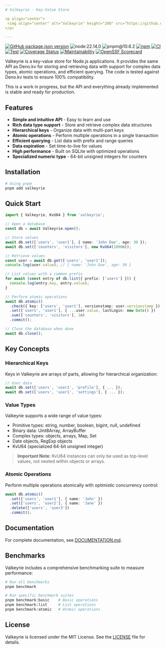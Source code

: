 ```yaml
---
# Valkeyrie - Key-Value Store

<p align="center">
 <img align="center" alt="Valkeyrie" height="200" src="https://github.com/user-attachments/assets/87c60a17-0f17-42aa-9db8-993dddb08e31">
</p>

---
```


[![GitHub package.json version](https://img.shields.io/github/package-json/v/ducktors/valkeyrie)](https://github.com/ducktors/valkeyrie/releases) ![node:22.14.0](https://img.shields.io/badge/node-22.14.0-lightgreen) ![pnpm@10.6.2](https://img.shields.io/badge/pnpm-10.6.2-yellow) [![npm](https://img.shields.io/npm/dt/valkeyrie)](https://www.npmjs.com/package/valkeyrie) [![CI](https://github.com/ducktors/valkeyrie/actions/workflows/ci.yml/badge.svg?branch=main)](https://github.com/ducktors/valkeyrie/actions/workflows/ci.yml) [![Test](https://github.com/ducktors/valkeyrie/actions/workflows/test.yaml/badge.svg?branch=main)](https://github.com/ducktors/valkeyrie/actions/workflows/test.yaml) [![Coverage Status](https://coveralls.io/repos/github/ducktors/valkeyrie/badge.svg)](https://coveralls.io/github/ducktors/valkeyrie) [![Maintainability](https://api.codeclimate.com/v1/badges/c1a77d6d8b158d442572/maintainability)](https://codeclimate.com/github/ducktors/valkeyrie/maintainability) [![OpenSSF Scorecard](https://api.scorecard.dev/projects/github.com/ducktors/valkeyrie/badge)](https://scorecard.dev/viewer/?uri=github.com/ducktors/valkeyrie)

Valkeyrie is a key-value store for Node.js applications. It provides the same API as Deno.kv for storing and retrieving data with support for complex data types, atomic operations, and efficient querying.
The code is tested against Deno.kv tests to ensure 100% compatibility.

This is a work in progress, but the API and everything already implemented is stable and ready for production.

## Features

- **Simple and intuitive API** - Easy to learn and use
- **Rich data type support** - Store and retrieve complex data structures
- **Hierarchical keys** - Organize data with multi-part keys
- **Atomic operations** - Perform multiple operations in a single transaction
- **Efficient querying** - List data with prefix and range queries
- **Data expiration** - Set time-to-live for values
- **High performance** - Built on SQLite with optimized operations
- **Specialized numeric type** - 64-bit unsigned integers for counters

## Installation

```bash
# Using pnpm
pnpm add valkeyrie
```

## Quick Start

```typescript
import { Valkeyrie, KvU64 } from 'valkeyrie';

// Open a database
const db = await Valkeyrie.open();

// Store values
await db.set(['users', 'user1'], { name: 'John Doe', age: 30 });
await db.set(['counters', 'visitors'], new KvU64(1000n));

// Retrieve values
const user = await db.get(['users', 'user1']);
console.log(user.value); // { name: 'John Doe', age: 30 }

// List values with a common prefix
for await (const entry of db.list({ prefix: ['users'] })) {
  console.log(entry.key, entry.value);
}

// Perform atomic operations
await db.atomic()
  .check({ key: ['users', 'user1'], versionstamp: user.versionstamp })
  .set(['users', 'user1'], { ...user.value, lastLogin: new Date() })
  .sum(['counters', 'visitors'], 1n)
  .commit();

// Close the database when done
await db.close();
```

## Key Concepts

### Hierarchical Keys

Keys in Valkeyrie are arrays of parts, allowing for hierarchical organization:

```typescript
// User data
await db.set(['users', 'user1', 'profile'], { ... });
await db.set(['users', 'user1', 'settings'], { ... });
```

### Value Types

Valkeyrie supports a wide range of value types:

- Primitive types: string, number, boolean, bigint, null, undefined
- Binary data: Uint8Array, ArrayBuffer
- Complex types: objects, arrays, Map, Set
- Date objects, RegExp objects
- KvU64 (specialized 64-bit unsigned integer)

> **Important Note**: KvU64 instances can only be used as top-level values, not nested within objects or arrays.

### Atomic Operations

Perform multiple operations atomically with optimistic concurrency control:

```typescript
await db.atomic()
  .set(['users', 'user1'], { name: 'John' })
  .set(['users', 'user2'], { name: 'Jane' })
  .delete(['users', 'user3'])
  .commit();
```

## Documentation

For complete documentation, see [DOCUMENTATION.md](./DOCUMENTATION.md).

## Benchmarks

Valkeyrie includes a comprehensive benchmarking suite to measure performance:

```bash
# Run all benchmarks
pnpm benchmark

# Run specific benchmark suites
pnpm benchmark:basic    # Basic operations
pnpm benchmark:list     # List operations
pnpm benchmark:atomic   # Atomic operations
```

## License

Valkeyrie is licensed under the MIT License. See the [LICENSE](./LICENSE) file for details. 
